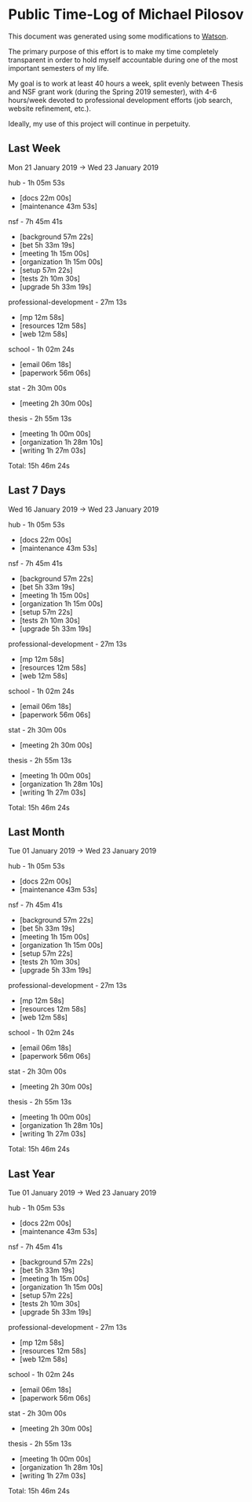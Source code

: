 # Public Time-Log of Michael Pilosov

This document was generated using some modifications to [Watson](https://github.com/TailorDev/Watson).

The primary purpose of this effort is to make my time completely transparent in order to hold myself accountable during one of the most important semesters of my life.

My goal is to work at least 40 hours a week, split evenly between Thesis and NSF grant work (during the Spring 2019 semester), with 4-6 hours/week devoted to professional development efforts (job search, website refinement, etc.). 

Ideally, my use of this project will continue in perpetuity.

## Last Week
Mon 21 January 2019 -> Wed 23 January 2019

hub - 1h 05m 53s
- [docs     22m 00s]  
- [maintenance     43m 53s]  

nsf - 7h 45m 41s
- [background     57m 22s]  
- [bet  5h 33m 19s]  
- [meeting  1h 15m 00s]  
- [organization  1h 15m 00s]  
- [setup     57m 22s]  
- [tests  2h 10m 30s]  
- [upgrade  5h 33m 19s]  

professional-development - 27m 13s
- [mp     12m 58s]  
- [resources     12m 58s]  
- [web     12m 58s]  

school - 1h 02m 24s
- [email     06m 18s]  
- [paperwork     56m 06s]  

stat - 2h 30m 00s
- [meeting  2h 30m 00s]  

thesis - 2h 55m 13s
- [meeting  1h 00m 00s]  
- [organization  1h 28m 10s]  
- [writing  1h 27m 03s]  

Total: 15h 46m 24s
## Last 7 Days
Wed 16 January 2019 -> Wed 23 January 2019

hub - 1h 05m 53s
- [docs     22m 00s]  
- [maintenance     43m 53s]  

nsf - 7h 45m 41s
- [background     57m 22s]  
- [bet  5h 33m 19s]  
- [meeting  1h 15m 00s]  
- [organization  1h 15m 00s]  
- [setup     57m 22s]  
- [tests  2h 10m 30s]  
- [upgrade  5h 33m 19s]  

professional-development - 27m 13s
- [mp     12m 58s]  
- [resources     12m 58s]  
- [web     12m 58s]  

school - 1h 02m 24s
- [email     06m 18s]  
- [paperwork     56m 06s]  

stat - 2h 30m 00s
- [meeting  2h 30m 00s]  

thesis - 2h 55m 13s
- [meeting  1h 00m 00s]  
- [organization  1h 28m 10s]  
- [writing  1h 27m 03s]  

Total: 15h 46m 24s
## Last Month
Tue 01 January 2019 -> Wed 23 January 2019

hub - 1h 05m 53s
- [docs     22m 00s]  
- [maintenance     43m 53s]  

nsf - 7h 45m 41s
- [background     57m 22s]  
- [bet  5h 33m 19s]  
- [meeting  1h 15m 00s]  
- [organization  1h 15m 00s]  
- [setup     57m 22s]  
- [tests  2h 10m 30s]  
- [upgrade  5h 33m 19s]  

professional-development - 27m 13s
- [mp     12m 58s]  
- [resources     12m 58s]  
- [web     12m 58s]  

school - 1h 02m 24s
- [email     06m 18s]  
- [paperwork     56m 06s]  

stat - 2h 30m 00s
- [meeting  2h 30m 00s]  

thesis - 2h 55m 13s
- [meeting  1h 00m 00s]  
- [organization  1h 28m 10s]  
- [writing  1h 27m 03s]  

Total: 15h 46m 24s
## Last Year
Tue 01 January 2019 -> Wed 23 January 2019

hub - 1h 05m 53s
- [docs     22m 00s]  
- [maintenance     43m 53s]  

nsf - 7h 45m 41s
- [background     57m 22s]  
- [bet  5h 33m 19s]  
- [meeting  1h 15m 00s]  
- [organization  1h 15m 00s]  
- [setup     57m 22s]  
- [tests  2h 10m 30s]  
- [upgrade  5h 33m 19s]  

professional-development - 27m 13s
- [mp     12m 58s]  
- [resources     12m 58s]  
- [web     12m 58s]  

school - 1h 02m 24s
- [email     06m 18s]  
- [paperwork     56m 06s]  

stat - 2h 30m 00s
- [meeting  2h 30m 00s]  

thesis - 2h 55m 13s
- [meeting  1h 00m 00s]  
- [organization  1h 28m 10s]  
- [writing  1h 27m 03s]  

Total: 15h 46m 24s
